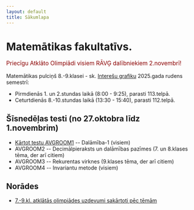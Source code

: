 ```yaml
---
layout: default
title: Sākumlapa
---
```

# Matemātikas fakultatīvs. 

<p style="color:darkred;font-size:110%">Priecīgu Atklāto Olimpiādi visiem RĀVĢ dalībniekiem 2.novembrī!</p> 

Matemātikas pulciņš 8.-9.klasei - sk. [Interešu grafiku](https://avg.lv/interesu-izglitibas-grafiks/)
2025.gada rudens semestrī: 

* Pirmdienās 1. un 2.stundas laikā (8:00 - 9:25), parasti 113.telpā.
* Ceturtdienās 8.-10.stundas laikā (13:30 - 15:40), parasti 112.telpā.

## Šīsnedēļas testi (no 27.oktobra līdz 1.novembrim)

* [Kārtot testu AVGROOM1](https://api.socrative.com/rc/UAYbNH?method=qr) -- Dalāmība-1 (visiem)
* AVGROOM2 -- Decimālpieraksts un dalāmības pazīmes (7. un 8.klases tēma, der arī citiem)
* AVGROOM3 -- Rekurentas virknes (9.klases tēma, der arī citiem)
* AVGROOM4 -- Invariantu metode (visiem)

## Norādes

* [7.-9.kl. atklātās olimpiādes uzdevumi sakārtoti pēc tēmām](https://www.dudajevagatve.lv/eliozo/curriculum?olympiad=LV.AMO&minyear=2014&maxyear=2024&mingrade=7&maxgrade=10)
